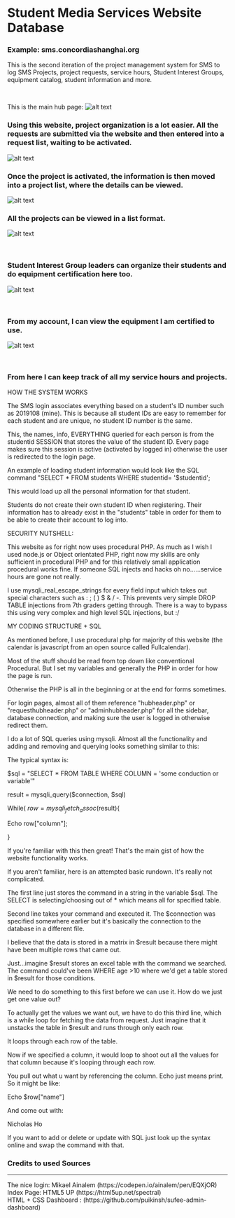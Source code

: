 # Student Media Services Website Database

<h3>Example: sms.concordiashanghai.org</h3>

This is the second iteration of the project management system for SMS to log SMS Projects, project requests, service hours, Student Interest Groups, equipment catalog, student information and more. 

<br>

This is the main hub page: 
![alt text](https://github.com/NickDST/smsdb2/blob/master/readme_images/image_1.png)
<br>

<h3>Using this website, project organization is a lot easier. All the requests are submitted via the website and then entered into a request list, waiting to be activated. </h3>

![alt text](https://github.com/NickDST/smsdb2/blob/master/readme_images/image_request_info.png) 


<h3>Once the project is activated, the information is then moved into a project list, where the details can be viewed. </h3>


![alt text](https://github.com/NickDST/smsdb2/blob/master/readme_images/image_project_info.png) 
<br>

<h3>All the projects can be viewed in a list format. </h3>

![alt text](https://github.com/NickDST/smsdb2/blob/master/readme_images/image_project_details.png) 

<br>
<h3>Student Interest Group leaders can organize their students and do equipment certification here too. </h3>

![alt text](https://github.com/NickDST/smsdb2/blob/master/readme_images/image_sig_details.png) 

<br>

<h3>From my account, I can view the equipment I am certified to use.</h3>

![alt text](https://github.com/NickDST/smsdb2/blob/master/readme_images/image_certified_to_use.png)  

<br>
<h3>From here I can keep track of all my service hours and projects. </h3>


HOW THE SYSTEM WORKS

The SMS login associates everything based on a student's ID number such as 2019108 (mine). This is because all student IDs are easy to remember for each student and are unique, no student ID number is the same.

This, the names, info, EVERYTHING queried for each person is from the studentid SESSION that stores the value of the student ID. Every page makes sure this session is active (activated by logged in) otherwise the user is redirected to the login page.

An example of loading student information would look like the SQL command "SELECT * FROM students WHERE studentid= '$studentid';

This would load up all the personal information for that student.

Students do not create their own student ID when registering. Their information has to already exist in the "students" table in order for them to be able to create their account to log into.

SECURITY NUTSHELL:

This website as for right now uses procedural PHP. As much as I wish I used node.js or Object orientated PHP, right now my skills are only sufficient in procedural PHP and for this relatively small application procedural works fine. If someone SQL injects and hacks oh no......service hours are gone not really.

I use mysqli_real_escape_strings for every field input which takes out special characters such as : ; ( ) $ & / -. This prevents very simple DROP TABLE injections from 7th graders getting through. There is a way to bypass this using very complex and high level SQL injections, but :/

MY CODING STRUCTURE + SQL

As mentioned before, I use procedural php for majority of this website (the calendar is javascript from an open source called Fullcalendar).

Most of the stuff should be read from top down like conventional Procedural. But I set my variables and generally the PHP in order for how the page is run.

Otherwise the PHP is all in the beginning or at the end for forms sometimes.

For login pages, almost all of them reference "hubheader.php" or "requesthubheader.php" or "adminhubheader.php" for all the sidebar, database connection, and making sure the user is logged in otherwise redirect them.

I do a lot of SQL queries using mysqli. Almost all the functionality and adding and removing and querying looks something similar to this:

The typical syntax is:

$sql = "SELECT * FROM TABLE WHERE COLUMN = 'some conduction or variable'"

result = mysqli_query($connection, $sql)

While( $row = mysqli_fetch_assoc($result){

Echo row["column"];

}

If you're familiar with this then great! That's the main gist of how the website functionality works.

If you aren't familiar, here is an attempted basic rundown. It's really not complicated.

The first line just stores the command in a string in the variable $sql. The SELECT is selecting/choosing out of * which means all for specified table.

Second line takes your command and executed it. The $connection was specified somewhere earlier but it's basically the connection to the database in a different file.

I believe that the data is stored in a matrix in $result because there might have been multiple rows that came out.

Just...imagine $result stores an excel table with the command we searched. The command could've been WHERE age >10 where we'd get a table stored in $result for those conditions.

We need to do something to this first before we can use it. How do we just get one value out?

To actually get the values we want out, we have to do this third line, which is a while loop for fetching the data from request.
Just imagine that it unstacks the table in $result and runs through only each row.

It loops through each row of the table.

Now if we specified a column, it would loop to shoot out all the values for that column because it's looping through each row.

You pull out what u want by referencing the column. Echo just means print.
So it might be like:

Echo $row["name"]

And come out with:

Nicholas Ho

If you want to add or delete or update with SQL just look up the syntax online and swap the command with that.




<h3>Credits to used Sources</h3>
<hr>
The nice login: Mikael Ainalem (https://codepen.io/ainalem/pen/EQXjOR)
<br>
Index Page: HTML5 UP (https://html5up.net/spectral)
<br>
HTML + CSS Dashboard : (https://github.com/puikinsh/sufee-admin-dashboard)




